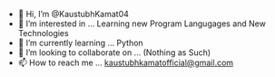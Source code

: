 - 👋 Hi, I’m @KaustubhKamat04
- 👀 I’m interested in ... Learning new Program Langugages and New Technologies
- 🌱 I’m currently learning ... Python
- 💞️ I’m looking to collaborate on ... (Nothing as Such)
- 📫 How to reach me ... kaustubhkamatofficial@gmail.com

<!---
KaustubhKamat04/KaustubhKamat04 is a ✨ special ✨ repository because its `README.md` (this file) appears on your GitHub profile.
You can click the Preview link to take a look at your changes.
--->
